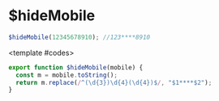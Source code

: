 # $hideMobile

<ContainerBox title="介绍">
<template #desc>

将手机号中间部分替换为`*`
</template>
</ContainerBox>

<ContainerBox title="基础用法">

```js
$hideMobile(12345678910); //123****8910
```

<ShowCode>

<template #codes>

```js
export function $hideMobile(mobile) {
  const m = mobile.toString();
  return m.replace(/^(\d{3})\d{4}(\d{4})$/, "$1****$2");
}
```

</template>
</ShowCode>
</ContainerBox>

<ContainerBox title="Params">
<template #desc>

| 参数   | 说明       | 类型             |
| ------ | ---------- | ---------------- |
| mobile | 传递手机号 | String \| Number |

</template>
</ContainerBox>
